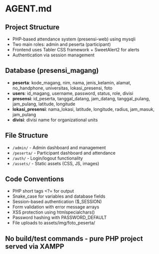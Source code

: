 # AGENT.md

## Project Structure
- PHP-based attendance system (presensi-web) using mysqli
- Two main roles: admin and peserta (participant)
- Frontend uses Tabler CSS framework + SweetAlert2 for alerts
- Authentication via session management

## Database (presensi_magang)
- **peserta**: kode_magang, nim, nama, jenis_kelamin, alamat, no_handphone, universitas, lokasi_presensi, foto
- **users**: id_magang, username, password, status, role, divisi
- **presensi**: id_peserta, tanggal_datang, jam_datang, tanggal_pulang, jam_pulang, latitude, longitude
- **lokasi_presensi**: nama_lokasi, latitude, longitude, radius, jam_masuk, jam_pulang
- **divisi**: divisi name for organizational units

## File Structure
- `/admin/` - Admin dashboard and management
- `/peserta/` - Participant dashboard and attendance
- `/auth/` - Login/logout functionality
- `/assets/` - Static assets (CSS, JS, images)

## Code Conventions
- PHP short tags <?= for output
- Snake_case for variables and database fields
- Session-based authentication ($_SESSION)
- Form validation with error message arrays
- XSS protection using htmlspecialchars()
- Password hashing with PASSWORD_DEFAULT
- File uploads to assets/img/foto_peserta/

## No build/test commands - pure PHP project served via XAMPP
